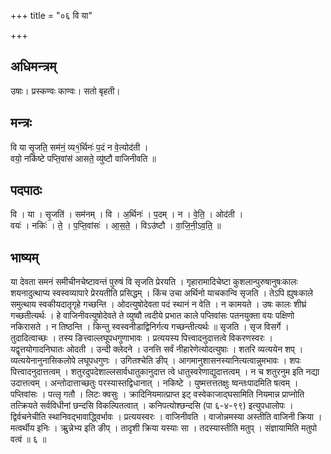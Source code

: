 +++
title = "०६ वि या"

+++
## अधिमन्त्रम्
उषाः। प्रस्कण्वः काण्वः। सतो बृहती।

## मन्त्रः
वि या सृ॒जति॒ सम॑नं॒ व्य१॒॑र्थिनः॑ प॒दं न वे॒त्योद॑ती ।  
वयो॒ नकि॑ष्टे पप्ति॒वांस॑ आसते॒ व्यु॑ष्टौ वाजिनीवति ॥

## पदपाठः
वि । या । सृ॒जति॑ । सम॑नम् । वि । अ॒र्थिनः॑ । प॒दम् । न । वे॒ति॒ । ओद॑ती ।  
वयः॑ । नकिः॑ । ते॒ । प॒प्ति॒वांसः॑ । आ॒स॒ते॒ । विऽउ॑ष्टौ । वा॒जि॒नी॒ऽव॒ति॒ ॥

## भाष्यम्
या देवता समनं समीचीनचेष्टावन्तं पुरुषं वि सृजति प्रेरयति । गृहारामादिचेष्टा कुशलान्पुरुषानुषःकालः शयनादुत्थाप्य स्वस्वव्यापारे प्रेरयतीति प्रसिद्धम् । किंच उचा अर्थिनो याचकान्वि सृजति । तेऽपि ह्युषःकाले समुत्थाय स्वकीयदातृगृहे गच्छन्ति । ओदत्युषोदेवता पदं स्थानं न वेति । न कामयते । उषः कालः शीघ्रं गच्छतीत्यर्थः । हे वाजिनीवत्युषोदेवते ते व्युष्वौ त्वदीये प्रभात काले पप्तिवांसः पतनयुक्ता वयः पक्षिणो नकिरासते । न तिष्ठन्ति । किन्तु स्वस्वनीडाद्विनिर्गत्य गच्छन्तीत्यर्थः ॥ सृजति । सृज विसर्गे । तुदादित्वाच्छः । तस्य ङित्त्वाल्लघूपधगुणाभावः । प्रत्ययस्य पित्त्वादनुदात्तत्वे विकरणस्वरः । यद्वृत्तयोगादनिघातः ओदती । उन्दी क्लेदने । उनत्ति सर्वं नीहारेणेत्योदत्युषाः । शतरि व्यत्ययेन शप् । व्यत्ययेनानुनासिकलोपे लघूपधगुणः । उगितश्चेति ङीप् । आगमानुशासनस्यानित्यत्वान्नुमभावः । शपः पित्त्वादनुदात्तत्वम् । शतुरदुपदेशाल्लसार्वधातुकानुदात्त त्वे धातुस्वरेणाद्युदात्तत्वम् । न च शतुरनुम इति नद्या उदात्तत्वम् । अन्तोदात्ताच्छतुः परस्यास्तद्विधानात् । नकिष्टे । युष्मत्तत्ततक्षुः ष्वन्तःपादमिति षत्वम् । पप्तिवांसः । पत्लृ गतौ । लिटः क्वसुः । क्रादिनियमात्प्राप्त इट् वस्वेकाजाद्घसामिति नियमान्न प्राप्नोति तत्क्रियते सर्वविधीनां छन्दसि विकल्पितत्वात् । कनिपत्योश्छन्दसि (पा ६-४-९९) इत्युपधालोपः । द्विर्वचनेचीति स्थानिवद्भावाद्ध्विर्भावः । प्रत्ययस्वरः । वाजिनीवति । वाजोन्नमस्या अस्तीति वाजिनी क्रिया । मत्वर्थीय इनिः । ऋुन्नेभ्य इति ङीप् । तादृशी क्रिया यस्याः सा । तदस्यास्तीति मतुप् । संज्ञायामिति मतुपो वत्वं ॥ ६ ॥